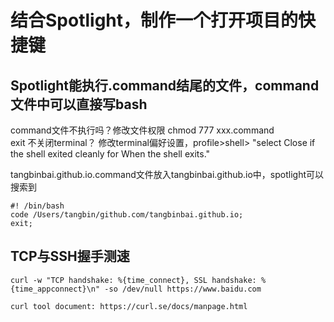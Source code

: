 # 结合Spotlight，制作一个打开项目的快捷键
## Spotlight能执行.command结尾的文件，command文件中可以直接写bash
command文件不执行吗？修改文件权限 chmod 777 xxx.command    
exit 不关闭terminal？ 修改terminal偏好设置，profile>shell> "select Close if the shell exited cleanly for When the shell exits."

tangbinbai.github.io.command文件放入tangbinbai.github.io中，spotlight可以搜索到


    #! /bin/bash
    code /Users/tangbin/github.com/tangbinbai.github.io;
    exit;

## TCP与SSH握手测速

    curl -w "TCP handshake: %{time_connect}, SSL handshake: %{time_appconnect}\n" -so /dev/null https://www.baidu.com

    curl tool document: https://curl.se/docs/manpage.html